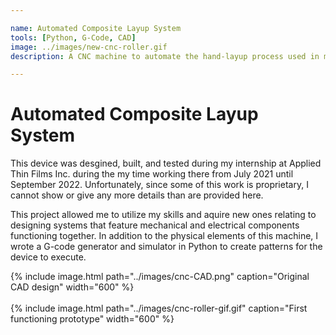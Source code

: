 ```yaml
---

name: Automated Composite Layup System
tools: [Python, G-Code, CAD]
image: ../images/new-cnc-roller.gif
description: A CNC machine to automate the hand-layup process used in manufacturing ceramic matrix composites

---
```


# Automated Composite Layup System

This device was desgined, built, and tested during my internship
at Applied Thin Films Inc. during the my time working there from
July 2021 until September 2022. Unfortunately, since some of this
work is proprietary, I cannot show or give any more details than 
are provided here.

This project allowed me to utilize my skills and aquire new ones
relating to designing systems that feature mechanical and electrical
components functioning together. In addition to the physical elements
of this machine, I wrote a G-code generator and simulator in Python to
create patterns for the device to execute. 

{% include image.html path="../images/cnc-CAD.png" caption="Original CAD design" width="600" %}
<br>
<br>
{% include image.html path="../images/cnc-roller-gif.gif" caption="First functioning prototype" width="600" %}
<br>
<br>
